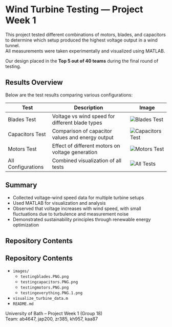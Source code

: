 # Wind Turbine Testing — Project Week 1

This project tested different combinations of motors, blades, and capacitors to determine which setup produced the highest voltage output in a wind tunnel.  
All measurements were taken experimentally and visualized using MATLAB.


Our design placed in the **Top 5 out of 40 teams** during the final round of testing.


## Results Overview

Below are the test results comparing various configurations:

| Test | Description | Image |
|------|--------------|-------|
| Blades Test | Voltage vs wind speed for different blade types | ![Blades Test](testingblades.PNG.png) |
| Capacitors Test | Comparison of capacitor values and energy output | ![Capacitors Test](testingcapacitors.PNG.png) |
| Motors Test | Effect of different motors on voltage generation | ![Motors Test](testingmotors.PNG.png) |
| All Configurations | Combined visualization of all tests | ![All Tests](testingeverything.PNG.1.png) |


## Summary

- Collected voltage–wind speed data for multiple turbine setups  
- Used MATLAB for visualization and analysis  
- Observed that voltage increases with wind speed, with small fluctuations due to turbulence and measurement noise  
- Demonstrated sustainability principles through renewable energy optimization  


## Repository Contents
## Repository Contents
- `images/`
  - `testingblades.PNG.png`
  - `testingcapacitors.PNG.png`
  - `testingmotors.PNG.png`
  - `testingeverything.PNG.1.png`
- `visualize_turbine_data.m`
- `README.md`

University of Bath – Project Week 1 (Group 18)  
Team: ab4647, jap200, zr385, kh957, kaa87

